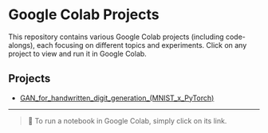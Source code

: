 # Google Colab Projects

This repository contains various Google Colab projects (including code-alongs), each focusing on different topics and experiments. Click on any project to view and run it in Google Colab.

## Projects

- [GAN_for_handwritten_digit_generation_(MNIST_x_PyTorch)](https://github.com/TanayPhatak/Google_Colab_Projects/blob/main/GAN_for_handwritten_digit_generation_(MNIST_x_PyTorch).ipynb)

---

> 🚀 To run a notebook in Google Colab, simply click on its link.
